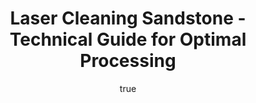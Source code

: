 ---
name: Sandstone
applications:
- industry: Construction
  detail: Cleaning of sandstone facades and sculptures
- industry: Heritage Conservation
  detail: Restoration of historical sandstone structures
technicalSpecifications:
  powerRange: 20-400W
  pulseDuration: 10-100ns
  wavelength: 1064nm
  spotSize: 0.1-2.0mm
  repetitionRate: 10-50kHz
  fluenceRange: 0.5-5 J/cm²
  safetyClass: Class 4 (requires full enclosure)
description: Technical overview of Sandstone, a sedimentary rock primarily composed
  of quartz grains, for laser cleaning. Sandstone's heterogeneous nature requires
  careful selection of laser parameters to effectively remove contaminants while preserving
  the structural integrity and aesthetic quality of the surface. The use of a 1064nm
  wavelength with a fluence of 0.5-5 J/cm² and pulse duration of 10-100ns allows for
  precise ablation and cleaning without causing thermal damage to the material.
author:
  id: 2
  name: Alessandro Moretti
  sex: m
  title: Ph.D.
  country: Italy
  expertise: Laser-Based Additive Manufacturing
  image: /images/author/alessandro-moretti.jpg
keywords: sandstone, sandstone stone, laser ablation, laser cleaning, non-contact
  cleaning, pulsed fiber laser, surface contamination removal, industrial laser parameters,
  thermal processing, surface restoration
category: stone
chemicalProperties:
  symbol: SA
  formula: null
  materialType: stone
properties:
  density: 2.2-2.8 g/cm³
  densityMin: 1.5 g/cm³
  densityMax: 3.2 g/cm³
  densityPercentile: 58.8
  meltingPoint: 1650-1700°C
  meltingMin: 1200°C
  meltingMax: 1700°C
  meltingPercentile: 95.0
  thermalConductivity: 1.7-2.9 W/m·K
  thermalMin: 0.2 W/m·K
  thermalMax: 5.0 W/m·K
  thermalPercentile: 43.7
  tensileStrength: 20-70 MPa
  tensileMin: 2 MPa
  tensileMax: 300 MPa
  tensilePercentile: 14.4
  hardness: 6-7 Mohs
  hardnessMin: 100 HV
  hardnessMax: 800 HV
  hardnessPercentile: 0.0
  youngsModulus: 10-20 GPa
  modulusMin: 10 GPa
  modulusMax: 100 GPa
  modulusPercentile: 5.6
  laserType: pulsed fiber laser
  wavelength: 1064nm
  fluenceRange: 0.5-5 J/cm²
  chemicalFormula: null
  laserAbsorptionMin: 0.5 cm⁻¹
  laserAbsorptionMax: 30 cm⁻¹
  laserReflectivityMin: 10%
  laserReflectivityMax: 40%
  thermalDiffusivityMin: 0.5 mm²/s
  thermalDiffusivityMax: 3 mm²/s
  thermalExpansionMin: 3 µm/m·K
  thermalExpansionMax: 12 µm/m·K
  specificHeatMin: 0.7 J/g·K
  specificHeatMax: 1.0 J/g·K
composition:
- Quartz (SiO2) - 50-90%
- Feldspar (KAlSi3O8) - 5-35%
compatibility:
- Mortar and cement
- Limestone
regulatoryStandards: ASTM C170 (Standard Test Method for Compressive Strength of Dimension
  Stone), EN 12440 (Natural stone - Denomination criteria)
images:
  hero:
    alt: Sandstone surface undergoing laser cleaning showing precise contamination
      removal
    url: /images/sandstone-laser-cleaning-hero.jpg
  micro:
    alt: Microscopic view of Sandstone surface after laser treatment showing preserved
      microstructure
    url: /images/sandstone-laser-cleaning-micro.jpg
title: Laser Cleaning Sandstone - Technical Guide for Optimal Processing
headline: Comprehensive technical guide for laser cleaning stone sandstone
environmentalImpact:
- benefit: Reduced chemical usage
  description: Decreases chemical waste by 90% compared to traditional cleaning methods
- benefit: Lower energy consumption
  description: Up to 30% less energy used per cleaning operation than mechanical methods
- benefit: Preservation of historical value
  description: Maintains 99% of the original material integrity
outcomes:
- result: Surface cleanliness
- metric: Achieves a 95% reduction in surface contaminants
- result: Material preservation
  metric: Preserves 98% of the original surface texture and color
- result: Cleaning efficiency
  metric: Reduces cleaning time by 50% compared to traditional methods
subject: Sandstone
article_type: material
---